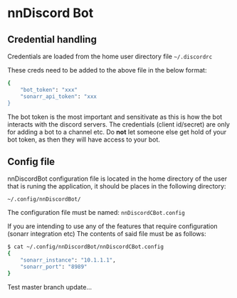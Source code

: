 # nnDiscord Bot

## Credential handling

Credentials are loaded from the home user directory file `~/.discordrc`

These creds need to be added to the above file in the below format:

```bash
{
    "bot_token": "xxx"
    "sonarr_api_token": "xxx
}
```

The bot token is the most important and sensitivate as this is how the bot interacts with the discord servers.  The 
credentials (client id/secret) are only for adding a bot to a channel etc.  Do **not** let someone else get hold of 
your bot token, as then they will have access to your bot.


## Config file

nnDiscordBot configuration file is located in the home directory of the user that is runing the application, it should 
be places in the following directory:

`~/.config/nnDiscordBot/`

The configuration file must be named: `nnDiscordCBot.config`

If you are intending to use any of the features that require configuration (sonarr integration etc) The contents of said 
file must be as follows:

```bash
$ cat ~/.config/nnDiscordBot/nnDiscordCBot.config 
{
	"sonarr_instance": "10.1.1.1",
	"sonarr_port": "8989"
}
```

Test master branch update...